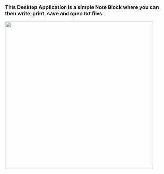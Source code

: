 <h3>
  This Desktop Application is a simple Note Block where you can then write, print, save and open txt files.
</h3>
<a href="<iframe src="<iframe src="https://github.com/BlueButterflies/Note/files/4489648/setup.zip</iframe>Click to Download</a>

<p align="left">
  <img src="https://user-images.githubusercontent.com/52591976/79241042-cb46ae80-7e72-11ea-83b5-f84ec27ac853.png"width =480/>
</p>

